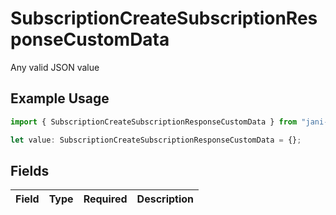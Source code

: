 # SubscriptionCreateSubscriptionResponseCustomData

Any valid JSON value

## Example Usage

```typescript
import { SubscriptionCreateSubscriptionResponseCustomData } from "jani-payments/models/operations";

let value: SubscriptionCreateSubscriptionResponseCustomData = {};
```

## Fields

| Field       | Type        | Required    | Description |
| ----------- | ----------- | ----------- | ----------- |
